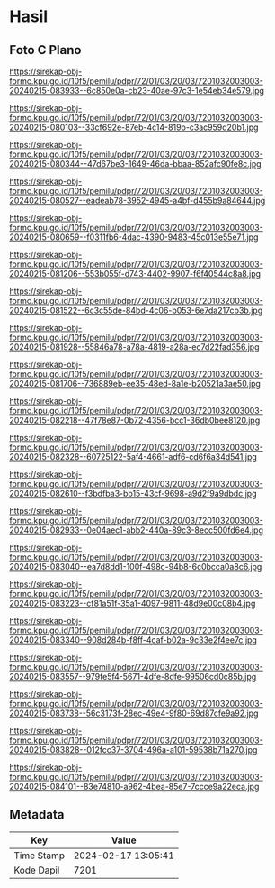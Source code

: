 # Hasil

## Foto C Plano

https://sirekap-obj-formc.kpu.go.id/10f5/pemilu/pdpr/72/01/03/20/03/7201032003003-20240215-083933--6c850e0a-cb23-40ae-97c3-1e54eb34e579.jpg

https://sirekap-obj-formc.kpu.go.id/10f5/pemilu/pdpr/72/01/03/20/03/7201032003003-20240215-080103--33cf692e-87eb-4c14-819b-c3ac959d20b1.jpg

https://sirekap-obj-formc.kpu.go.id/10f5/pemilu/pdpr/72/01/03/20/03/7201032003003-20240215-080344--47d67be3-1649-46da-bbaa-852afc90fe8c.jpg

https://sirekap-obj-formc.kpu.go.id/10f5/pemilu/pdpr/72/01/03/20/03/7201032003003-20240215-080527--eadeab78-3952-4945-a4bf-d455b9a84644.jpg

https://sirekap-obj-formc.kpu.go.id/10f5/pemilu/pdpr/72/01/03/20/03/7201032003003-20240215-080659--f0311fb6-4dac-4390-9483-45c013e55e71.jpg

https://sirekap-obj-formc.kpu.go.id/10f5/pemilu/pdpr/72/01/03/20/03/7201032003003-20240215-081206--553b055f-d743-4402-9907-f6f40544c8a8.jpg

https://sirekap-obj-formc.kpu.go.id/10f5/pemilu/pdpr/72/01/03/20/03/7201032003003-20240215-081522--6c3c55de-84bd-4c06-b053-6e7da217cb3b.jpg

https://sirekap-obj-formc.kpu.go.id/10f5/pemilu/pdpr/72/01/03/20/03/7201032003003-20240215-081928--55846a78-a78a-4819-a28a-ec7d22fad356.jpg

https://sirekap-obj-formc.kpu.go.id/10f5/pemilu/pdpr/72/01/03/20/03/7201032003003-20240215-081706--736889eb-ee35-48ed-8a1e-b20521a3ae50.jpg

https://sirekap-obj-formc.kpu.go.id/10f5/pemilu/pdpr/72/01/03/20/03/7201032003003-20240215-082218--47f78e87-0b72-4356-bcc1-36db0bee8120.jpg

https://sirekap-obj-formc.kpu.go.id/10f5/pemilu/pdpr/72/01/03/20/03/7201032003003-20240215-082328--60725122-5af4-4661-adf6-cd6f6a34d541.jpg

https://sirekap-obj-formc.kpu.go.id/10f5/pemilu/pdpr/72/01/03/20/03/7201032003003-20240215-082610--f3bdfba3-bb15-43cf-9698-a9d2f9a9dbdc.jpg

https://sirekap-obj-formc.kpu.go.id/10f5/pemilu/pdpr/72/01/03/20/03/7201032003003-20240215-082933--0e04aec1-abb2-440a-89c3-8ecc500fd6e4.jpg

https://sirekap-obj-formc.kpu.go.id/10f5/pemilu/pdpr/72/01/03/20/03/7201032003003-20240215-083040--ea7d8dd1-100f-498c-94b8-6c0bcca0a8c6.jpg

https://sirekap-obj-formc.kpu.go.id/10f5/pemilu/pdpr/72/01/03/20/03/7201032003003-20240215-083223--cf81a51f-35a1-4097-9811-48d9e00c08b4.jpg

https://sirekap-obj-formc.kpu.go.id/10f5/pemilu/pdpr/72/01/03/20/03/7201032003003-20240215-083340--908d284b-f8ff-4caf-b02a-9c33e2f4ee7c.jpg

https://sirekap-obj-formc.kpu.go.id/10f5/pemilu/pdpr/72/01/03/20/03/7201032003003-20240215-083557--979fe5f4-5671-4dfe-8dfe-99506cd0c85b.jpg

https://sirekap-obj-formc.kpu.go.id/10f5/pemilu/pdpr/72/01/03/20/03/7201032003003-20240215-083738--56c3173f-28ec-49e4-9f80-69d87cfe9a92.jpg

https://sirekap-obj-formc.kpu.go.id/10f5/pemilu/pdpr/72/01/03/20/03/7201032003003-20240215-083828--012fcc37-3704-496a-a101-59538b71a270.jpg

https://sirekap-obj-formc.kpu.go.id/10f5/pemilu/pdpr/72/01/03/20/03/7201032003003-20240215-084101--83e74810-a962-4bea-85e7-7ccce9a22eca.jpg


## Metadata

| Key        | Value               |
| ---------- | ------------------- |
| Time Stamp | 2024-02-17 13:05:41 |
| Kode Dapil | 7201                |



